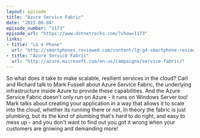 ```yaml
---
layout: episode
title: "Azure Service Fabric"
date: "2015-08-04"
episode_number: "1173"
episode_url: "https://www.dotnetrocks.com/?show=1173"
links:
- title: "LG 4 Phone"
  url: "http://smartphones.reviewed.com/content/lg-g4-smartphone-review"
- title: "Azure Service Fabric"
  url: "http://azure.microsoft.com/en-us/campaigns/service-fabric/"
---
```


So what does it take to make scalable, resilient services in the cloud? Carl and Richard talk to Mark Fussell about Azure Service Fabric, the underlying infrastructure inside Azure to provide these capabilities. And the Azure Service Fabric doesn't only run on Azure - it runs on Windows Server too! Mark talks about creating your application in a way that allows it to scale into the cloud, whether its running there or not. In theory the fabric is just plumbing, but its the kind of plumbing that's hard to do right, and easy to mess up - and you don't want to find out you got it wrong when your customers are growing and demanding more!
